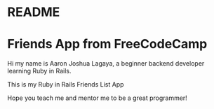 # README
# Friends App from FreeCodeCamp

Hi my name is Aaron Joshua Lagaya, a beginner backend developer learning Ruby in Rails.

This is my Ruby in Rails Friends List App

Hope you teach me and mentor me to be a great programmer!

